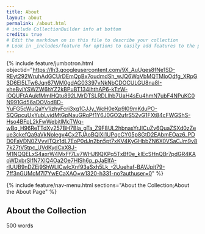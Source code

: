 ```yaml
---
title: About
layout: about
permalink: /about.html
# include CollectionBuilder info at bottom
credits: true
# Edit the markdown on in this file to describe your collection
# Look in _includes/feature for options to easily add features to the page
---
```


{% include feature/jumbotron.html objectid="https://lh3.googleusercontent.com/9X_AuUges8fNe1SD-REyt292WruhAdGCUrDEmQpBx7oudmdSh_wJQ6WqVbMQTMloOdfg_XRpG3D6EI5LTw6Jqn67WM0gdAG03397vNkNbCDOCULGU8na8I-xheBviYSWZW6hYZ2kBPuBT134ihthAP6-kTzW-iOQUFtAAukfMmIHQtu892LMrDTSLRDLlhb7UaH4sEu4hmN7ubF4NPuKC0N991Gd56aDOVod8D-YuFG5cWuQaYv1izhyFcri3xg1CJJy_WcH0eXp9I09mKduPO-SQGpcuUxYubLyidMtGpNauGRqPf1Y6J0GO2ufrS52vG1FXt84cFWGShS-Hso4BFpL2kFwWebitlMcTWq-wBq_H96ReTTdXy257BH7Bla_gTa_Z9F8UL2hbnasYrJICuZv6QuaZSXd0zZeue3ckefQa9aVkNolegv4Cx2TJAoBQlXi1UPqcCY05p8GtD2EAbmEOaz6_PDD0FaVDN0ZVvvITQz1dL7EoP0dJn2bn5pt7xKV4KyGHbbZN6X0VSaCJm9v87k27tV5tpc_UVdKydCxX8J-M1NQQELxS4axrW4MxFf7Lv7WHJl9QKPq5TxBf0e_kIEcSHnQBr7pdGR4KAoWDxbrSIfN7XIQ4Oa2Oe7HISh6p_pJaEIfA-rlUUB9nDZEj9ShWLICwlcXnf93aSxh5Lk_-2Uuehaf-BAVJpit79-7ff3nGUMcM7l7YwECaXAO=w1320-h331-no?authuser=0" %}

{% include feature/nav-menu.html sections="About the Collection;About the About Page" %}

## About the Collection

500 words
